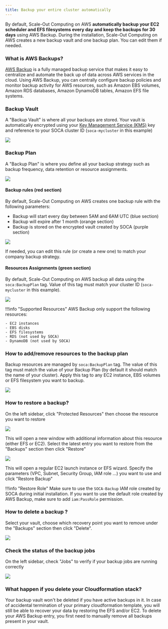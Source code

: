 ```yaml
---
title: Backup your entire cluster automatically
---
```


By default, Scale-Out Computing on AWS **automatically backup your EC2 scheduler and EFS filesystems every day and keep the backups for 30 days** using AWS Backup. During the installation, Scale-Out Computing on AWS creates a new backup vault and one backup plan. You can edit them if needed.

### What is AWS Backups?

[AWS Backup](https://aws.amazon.com/backup/) is a fully managed backup service that makes it easy to centralize and automate the back up of data across AWS services in the cloud. 
Using AWS Backup, you can centrally configure backup policies and monitor backup activity for AWS resources, such as Amazon EBS volumes, Amazon RDS databases, Amazon DynamoDB tables, Amazon EFS file systems.

### Backup Vault

A "Backup Vault" is where all your backups are stored. Your vault is automatically encrypted using your [Key Management Service (KMS)](https://aws.amazon.com/kms/) key and reference to your SOCA cluster ID (`soca-mycluster` in this example)

![](../imgs/backup-plan-6.png)

### Backup Plan

A "Backup Plan" is where you define all your backup strategy such as backup frequency, data retention or resource assignments.

![](../imgs/backup-plan-3.png)

#### Backup rules (red section)

By default, Scale-Out Computing on AWS creates one backup rule with the following parameters:

   - Backup will start every day between 5AM and 6AM UTC (blue section)
   - Backup will expire after 1 month (orange section)
   - Backup is stored on the encrypted vault created by SOCA (purple section)

![](../imgs/backup-plan-4.png)

If needed, you can edit this rule (or create a new one) to match your company backup strategy.

####  Resources Assignments (green section)

By default, Scale-Out Computing on AWS backup all data using the `soca:BackupPlan` tag. Value of this tag must match your cluster ID (`soca-mycluster` in this example).

![](../imgs/backup-plan-2.png)

!!!info "Supported Resources"
    AWS Backup only support the following resources:
    
    - EC2 instances
    - EBS disks
    - EFS filesystems
    - RDS (not used by SOCA)
    - DynamoDB (not used by SOCA)



### How to add/remove resources to the backup plan

Backup resources are managed by `soca:BackupPlan` tag. The value of this tag must match the value of your Backup Plan (by default it should match the name of your cluster).
Apply this tag to any EC2 instance, EBS volumes or EFS filesystem you want to backup.

![](../imgs/backup-plan-1.png)


### How to restore a backup?

On the left sidebar, click "Protected Resources" then choose the resource you want to restore

![](../imgs/backup-plan-8.png)

This will open a new window with additional information about this resource (either EFS or EC2). Select the latest entry you want to restore from the "Backups" section then click "Restore"

![](../imgs/backup-plan-9.png)

This will open a regular EC2 launch instance or EFS wizard. Specify the parameters (VPC, Subnet, Security Group, IAM role ...) you want to use and click "Restore Backup"

!!!info "Restore Role"
    Make sure to use the `SOCA-Backup` IAM role created by SOCA during initial installation. If you want to use the default role created by AWS Backup, make sure to add `iam:PassRole` permission.
    
### How to delete a backup ?

Select your vault, choose which recovery point you want to remove under the "Backups" section then click "Delete".

![](../imgs/backup-plan-10.png)


### Check the status of the backup jobs

On the left sidebar, check "Jobs" to verify if your backup jobs are running correctly

![](../imgs/backup-plan-5.png)


### What happen if you delete your Cloudformation stack?

Your backup vault won't be deleted if you have active backups in it. In case of accidental termination of your primary cloudformation template, you will still be able to recover your data by restoring the EFS and/or EC2.
To delete your AWS Backup entry, you first need to manually remove all backups present in your vault.






